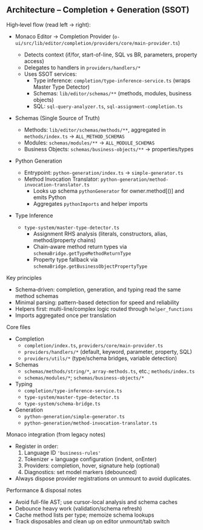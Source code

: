 ## Architecture – Completion + Generation (SSOT)

High‑level flow (read left → right):

- Monaco Editor → Completion Provider (`o-ui/src/lib/editor/completion/providers/core/main-provider.ts`)
  - Detects context (if/for, start-of-line, SQL vs BR, parameters, property access)
  - Delegates to handlers in `providers/handlers/*`
  - Uses SSOT services:
    - Type inference: `completion/type-inference-service.ts` (wraps Master Type Detector)
    - Schemas: `lib/editor/schemas/**` (methods, modules, business objects)
    - SQL: `sql-query-analyzer.ts`, `sql-assignment-completion.ts`

- Schemas (Single Source of Truth)
  - Methods: `lib/editor/schemas/methods/**`, aggregated in `methods/index.ts` → `ALL_METHOD_SCHEMAS`
  - Modules: `schemas/modules/**` → `ALL_MODULE_SCHEMAS`
  - Business Objects: `schemas/business-objects/**` → properties/types

- Python Generation
  - Entrypoint: `python-generation/index.ts` → `simple-generator.ts`
  - Method Invocation Translator: `python-generation/method-invocation-translator.ts`
    - Looks up schema `pythonGenerator` for owner.method[()] and emits Python
    - Aggregates `pythonImports` and helper imports

- Type Inference
  - `type-system/master-type-detector.ts`
    - Assignment RHS analysis (literals, constructors, alias, method/property chains)
    - Chain-aware method return types via `schemaBridge.getTypeMethodReturnType`
    - Property type fallback via `schemaBridge.getBusinessObjectPropertyType`

Key principles

- Schema‑driven: completion, generation, and typing read the same method schemas
- Minimal parsing: pattern-based detection for speed and reliability
- Helpers first: multi-line/complex logic routed through `helper_functions`
- Imports aggregated once per translation

Core files

- Completion
  - `completion/index.ts`, `providers/core/main-provider.ts`
  - `providers/handlers/*` (default, keyword, parameter, property, SQL)
  - `providers/utils/*` (type/schema bridges, variable detection)
- Schemas
  - `schemas/methods/string/*`, `array-methods.ts`, etc.; `methods/index.ts`
  - `schemas/modules/*`; `schemas/business-objects/*`
- Typing
  - `completion/type-inference-service.ts`
  - `type-system/master-type-detector.ts`
  - `type-system/schema-bridge.ts`
- Generation
  - `python-generation/simple-generator.ts`
  - `python-generation/method-invocation-translator.ts`

Monaco integration (from legacy notes)

- Register in order:
  1) Language ID `'business-rules'`
  2) Tokenizer + language configuration (indent, onEnter)
  3) Providers: completion, hover, signature help (optional)
  4) Diagnostics: set model markers (debounced)
- Always dispose provider registrations on unmount to avoid duplicates.

Performance & disposal notes

- Avoid full-file AST; use cursor-local analysis and schema caches
- Debounce heavy work (validation/schema refresh)
- Cache method lists per type; memoize schema lookups
- Track disposables and clean up on editor unmount/tab switch


